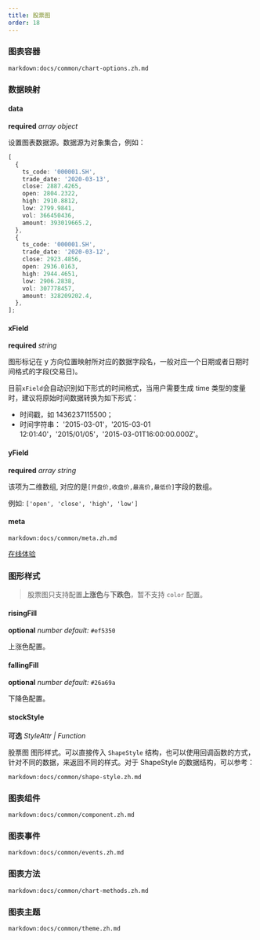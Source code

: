 ```yaml
---
title: 股票图
order: 18
---
```


### 图表容器

`markdown:docs/common/chart-options.zh.md`

### 数据映射

#### data

<description>**required** _array object_</description>

设置图表数据源。数据源为对象集合，例如：

```ts
[
  {
    ts_code: '000001.SH',
    trade_date: '2020-03-13',
    close: 2887.4265,
    open: 2804.2322,
    high: 2910.8812,
    low: 2799.9841,
    vol: 366450436,
    amount: 393019665.2,
  },
  {
    ts_code: '000001.SH',
    trade_date: '2020-03-12',
    close: 2923.4856,
    open: 2936.0163,
    high: 2944.4651,
    low: 2906.2838,
    vol: 307778457,
    amount: 328209202.4,
  },
];
```

#### xField

<description>**required** _string_</description>

图形标记在 y 方向位置映射所对应的数据字段名，一般对应一个日期或者日期时间格式的字段(交易日)。

目前`xField`会自动识别如下形式的时间格式，当用户需要生成 time 类型的度量时，建议将原始时间数据转换为如下形式：

- 时间戳，如 1436237115500；
- 时间字符串： '2015-03-01'，'2015-03-01 12:01:40'，'2015/01/05'，'2015-03-01T16:00:00.000Z'。

#### yField

<description>**required** _array string_</description>

该项为二维数组, 对应的是`[开盘价,收盘价,最高价,最低价]`字段的数组。

例如: `['open', 'close', 'high', 'low']`

#### meta

`markdown:docs/common/meta.zh.md`

[在线体验](/zh/examples/more-plots/stock#meta-alias)

### 图形样式

> 股票图只支持配置**上涨色**与**下跌色**，暂不支持 `color` 配置。

#### risingFill

<description>**optional** _number_ _default:_ `#ef5350`</description>

上涨色配置。

#### fallingFill

<description>**optional** _number_ _default:_ `#26a69a`</description>

下降色配置。

<playground path="more-plots/stock/demo/custom-color.ts" rid="custom-color"></playground>

#### stockStyle

<description>**可选** _StyleAttr | Function_</description>

股票图 图形样式。可以直接传入 `ShapeStyle` 结构，也可以使用回调函数的方式，针对不同的数据，来返回不同的样式。对于 ShapeStyle 的数据结构，可以参考：

`markdown:docs/common/shape-style.zh.md`

<playground path="more-plots/stock/demo/custom-style.ts" rid="custom-style"></playground>

### 图表组件

`markdown:docs/common/component.zh.md`

### 图表事件

`markdown:docs/common/events.zh.md`

### 图表方法

`markdown:docs/common/chart-methods.zh.md`

### 图表主题

`markdown:docs/common/theme.zh.md`
